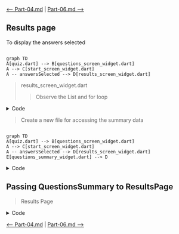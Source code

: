 [<-- Part-04.md](https://github.com/PriyathamVarma/Learn-Flutter/blob/main/Quiz-App/Part-04.md) | [Part-06.md -->](https://github.com/PriyathamVarma/Learn-Flutter/blob/main/Quiz-App/Part-06.md)

## Results page

To display the answers selected

```mermaid

graph TD
A[quiz.dart] --> B[questions_screen_widget.dart]
A --> C[start_screen_widget.dart]
A -- answersSelected --> D[results_screen_widget.dart]

```

> results_screen_widget.dart
>> Observe the List<Map> and for loop


<details>
  <summary>Code</summary>

```dart
/*
  This is the screen for 
  displaying results
*/

/* This is the starting
   screen widget
*/

// Imports
// Packages
// import 'dart:math';

import 'package:flutter/material.dart';

// Widgets
// Stateless

// Stateful
// import 'package:quiz_app/stateful_widgets/questions_screen_widget.dart';
import 'package:quiz_app/data/quiz_questions.dart';

// Class
class ResultsScreen extends StatelessWidget {
  // Constructor
  const ResultsScreen(this.answersSelected, {super.key});

  final List<String> answersSelected;

  // Method
  List<Map<String, Object>> getSummaryData() {
    final List<Map<String, Object>> summary = [];

    for (var i = 0; i < answersSelected.length; i++) {
      summary.add({
        "question_index": i,
        'question': questions[i].question,
        'answer': answersSelected[i]
      });
    }

    return summary;
  }

  void onPressed() => {debugPrint(getSummaryData() as String?)};

  @override
  Widget build(context) {
    return Column(
      mainAxisAlignment: MainAxisAlignment.center, // Center children vertically
      children: [
        Image.asset("assets/images/Quiz-Logo.png"),
        const Center(
          child: Text(
            'Quiz App Results',
            style: TextStyle(fontSize: 24, color: Colors.white),
          ),
        ),
      ],
    );
  }
}
```
</details>

> Create a new file for accessing the summary data

```mermaid

graph TD
A[quiz.dart] --> B[questions_screen_widget.dart]
A --> C[start_screen_widget.dart]
A -- answersSelected --> D[results_screen_widget.dart]
E[questions_summary_widget.dart] --> D

```

<details>
  <summary>Code</summary>

```dart
/*
  This is a widget for
  summary of questions
*/

import 'package:flutter/material.dart';

class QuestionsSummary extends StatelessWidget {
  const QuestionsSummary(this.summaryData, {super.key});

  final List<Map<String, Object>> summaryData;

  @override
  Widget build(BuildContext context) {
    return Column(
      children: summaryData.map(
        (item) {
          return Row(children: [
            Text(((item['question_index'] as int) + 1).toString()),
            Column(
              children: [
                Text(item['question'] as String),
                Text(item['answer'] as String),
              ],
            )
          ]);
        },
      ).toList(),
    );
  }
}

```

  
</details>


## Passing QuestionsSummary to ResultsPage

> Results Page

<details>
  <summary>Code</summary>

```dart
/*
  This is a widget for
  summary of questions
*/

import 'package:flutter/material.dart';

class QuestionsSummary extends StatelessWidget {
  const QuestionsSummary(this.summaryData, {super.key});

  final List<Map<String, Object>> summaryData;

  @override
  Widget build(BuildContext context) {
    return Center(
      child: Column(
        mainAxisAlignment:
            MainAxisAlignment.center, // Center the entire summary
        children: summaryData.map((item) {
          return Row(
            mainAxisAlignment:
                MainAxisAlignment.center, // Center each question item
            children: [
              Center(
                child: Text(
                  ((item['question_index'] as int) + 1).toString(),
                  style: const TextStyle(fontSize: 34, color: Colors.black),
                ),
              ),
              Center(
                child: Column(
                  mainAxisAlignment:
                      MainAxisAlignment.center, // Center question and answer
                  children: [
                    Text(
                      item['question'] as String,
                      style: const TextStyle(
                          fontSize: 14,
                          color: Colors.white,
                          fontWeight: FontWeight.bold),
                    ),
                    Text(
                      item['answer'] as String,
                      style: const TextStyle(fontSize: 14, color: Colors.black),
                    ),
                  ],
                ),
              ),
            ],
          );
        }).toList(),
      ),
    );
  }
}
```
  
</details>


[<-- Part-04.md](https://github.com/PriyathamVarma/Learn-Flutter/blob/main/Quiz-App/Part-04.md) | [Part-06.md -->](https://github.com/PriyathamVarma/Learn-Flutter/blob/main/Quiz-App/Part-06.md)

